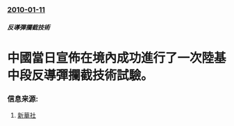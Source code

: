 ### [2010-01-11](/news/2010/01/11/index.md)

##### 反導彈攔截技術
#  中國當日宣佈在境內成功進行了一次陸基中段反導彈攔截技術試驗。




### 信息来源:

1. [新華社](http://news.xinhuanet.com/mil/2010-01/11/content_12792325.htm)

